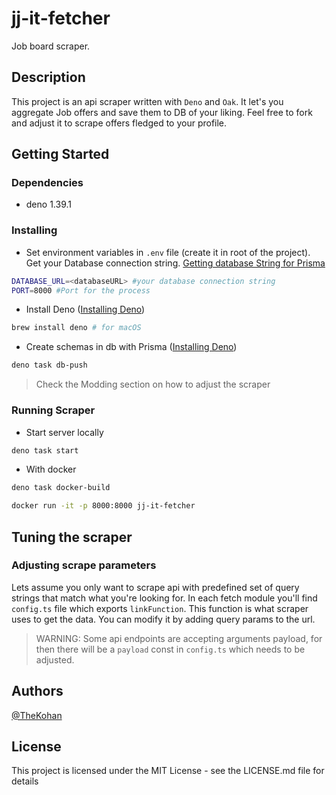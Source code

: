 # jj-it-fetcher

Job board scraper.

## Description

This project is an api scraper written with `Deno` and `Oak`. It let's you aggregate Job offers and save them to DB of your liking. Feel free to fork and adjust it to scrape offers fledged to your profile.

## Getting Started

### Dependencies

- deno 1.39.1

### Installing

- Set environment variables in `.env` file (create it in root of the project). Get your Database connection string. [Getting database String for Prisma](https://www.prisma.io/docs/getting-started/setup-prisma/start-from-scratch/relational-databases/connect-your-database-node-mysql)

```sh
DATABASE_URL=<databaseURL> #your database connection string
PORT=8000 #Port for the process
```

- Install Deno ([Installing Deno](https://docs.deno.com/runtime/manual/getting_started/installation))

```sh
brew install deno # for macOS
```

- Create schemas in db with Prisma ([Installing Deno](https://docs.deno.com/runtime/manual/getting_started/installation))

```sh
deno task db-push
```

> Check the Modding section on how to adjust the scraper

### Running Scraper

- Start server locally

```sh
deno task start
```

- With docker

```sh
deno task docker-build

docker run -it -p 8000:8000 jj-it-fetcher
```

## Tuning the scraper

### Adjusting scrape parameters

Lets assume you only want to scrape api with predefined set of query strings that match what you're looking for. In each fetch module you'll find `config.ts` file which exports `linkFunction`. This function is what scraper uses to get the data. You can modify it by adding query params to the url.

> WARNING: Some api endpoints are accepting arguments payload, for then there will be a `payload` const in `config.ts` which needs to be adjusted.

## Authors

[@TheKohan](https://twitter.com/The_Kohan)

## License

This project is licensed under the MIT License - see the LICENSE.md file for details
